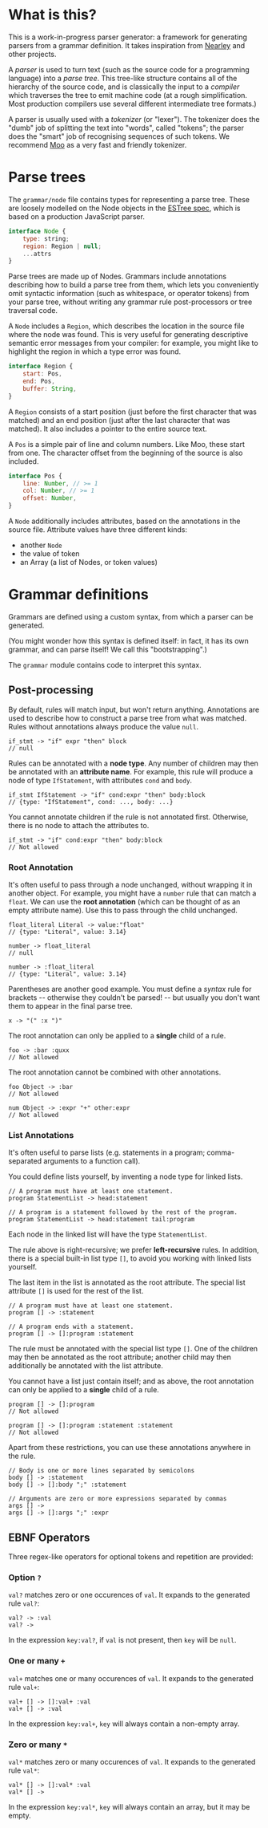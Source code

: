 
# What is this?

This is a work-in-progress parser generator: a framework for generating parsers from a grammar definition. It takes inspiration from [Nearley](https://github.com/kach/nearley) and other projects.

A _parser_ is used to turn text (such as the source code for a programming language) into a _parse tree_. This tree-like structure contains all of the hierarchy of the source code, and is classically the input to a _compiler_ which traverses the tree to emit machine code (at a rough simplification. Most production compilers use several different intermediate tree formats.)

A parser is usually used with a _tokenizer_ (or "lexer"). The tokenizer does the "dumb" job of splitting the text into "words", called "tokens"; the parser does the "smart" job of recognising sequences of such tokens. We recommend [Moo](https://github.com/no-context/moo) as a very fast and friendly tokenizer.


# Parse trees

The `grammar/node` file contains types for representing a parse tree. These are loosely modelled on the Node objects in the [ESTree spec](https://github.com/estree/estree/blob/master/es5.md#node-objects), which is based on a production JavaScript parser.

```js
interface Node {
    type: string;
    region: Region | null;
    ...attrs
}
```

Parse trees are made up of Nodes. Grammars include annotations describing how to build a parse tree from them, which lets you conveniently omit syntactic information (such as whitespace, or operator tokens) from your parse tree, without writing any grammar rule post-processors or tree traversal code.

A `Node` includes a `Region`, which describes the location in the source file where the node was found. This is very useful for generating descriptive semantic error messages from your compiler: for example, you might like to highlight the region in which a type error was found.

```js
interface Region {
    start: Pos,
    end: Pos,
    buffer: String,
}
```

A `Region` consists of a start position (just before the first character that was matched) and an end position (just after the last character that was matched). It also includes a pointer to the entire source text.

A `Pos` is a simple pair of line and column numbers. Like Moo, these start from one. The character offset from the beginning of the source is also included.

```js
interface Pos {
    line: Number, // >= 1
    col: Number, // >= 1
    offset: Number,
}
```

A `Node` additionally includes attributes, based on the annotations in the source file. Attribute values have three different kinds:

- another `Node`
- the value of token
- an Array (a list of Nodes, or token values)


# Grammar definitions

Grammars are defined using a custom syntax, from which a parser can be generated.

(You might wonder how this syntax is defined itself: in fact, it has its own grammar, and can parse itself! We call this "bootstrapping".)

The `grammar` module contains code to interpret this syntax.


## Post-processing

By default, rules will match input, but won't return anything. Annotations are used to describe how to construct a parse tree from what was matched. Rules without annotations always produce the value `null`.
    
    if_stmt -> "if" expr "then" block
    // null

Rules can be annotated with a **node type**. Any number of children may then be annotated with an **attribute name**. For example, this rule will produce a node of type `IfStatement`, with attributes `cond` and `body`.

    if_stmt IfStatement -> "if" cond:expr "then" body:block
    // {type: "IfStatement", cond: ..., body: ...}

You cannot annotate children if the rule is not annotated first. Otherwise, there is no node to attach the attributes to.

    if_stmt -> "if" cond:expr "then" body:block
    // Not allowed


### Root Annotation

It's often useful to pass through a node unchanged, without wrapping it in another object. For example, you might have a `number` rule that can match a `float`. We can use the **root annotation** (which can be thought of as an empty attribute name). Use this to pass through the child unchanged.

    float_literal Literal -> value:"float"
    // {type: "Literal", value: 3.14}

    number -> float_literal
    // null

    number -> :float_literal
    // {type: "Literal", value: 3.14}

Parentheses are another good example. You must define a _syntax_ rule for brackets -- otherwise they couldn't be parsed! -- but usually you don't want them to appear in the final parse tree.

    x -> "(" :x ")"

The root annotation can only be applied to a **single** child of a rule.

    foo -> :bar :quxx
    // Not allowed

The root annotation cannot be combined with other annotations.

    foo Object -> :bar
    // Not allowed

    num Object -> :expr "+" other:expr
    // Not allowed


### List Annotations

It's often useful to parse lists (e.g. statements in a program; comma-separated arguments to a function call).

You could define lists yourself, by inventing a node type for linked lists.

    // A program must have at least one statement.
    program StatementList -> head:statement

    // A program is a statement followed by the rest of the program.
    program StatementList -> head:statement tail:program

Each node in the linked list will have the type `StatementList`.

The rule above is right-recursive; we prefer **left-recursive** rules. In addition, there is a special built-in list type `[]`, to avoid you working with linked lists yourself.

The last item in the list is annotated as the root attribute. The special list attribute `[]` is used for the rest of the list.

    // A program must have at least one statement.
    program [] -> :statement

    // A program ends with a statement.
    program [] -> []:program :statement

The rule must be annotated with the special list type `[]`. One of the children may then be annotated as the root attribute; another child may then additionally be annotated with the list attribute.

You cannot have a list just contain itself; and as above, the root annotation can only be applied to a **single** child of a rule.

    program [] -> []:program
    // Not allowed

    program [] -> []:program :statement :statement
    // Not allowed

Apart from these restrictions, you can use these annotations anywhere in the rule.

    // Body is one or more lines separated by semicolons
    body [] -> :statement
    body [] -> []:body ";" :statement

    // Arguments are zero or more expressions separated by commas
    args [] -> 
    args [] -> []:args ";" :expr


## EBNF Operators

Three regex-like operators for optional tokens and repetition are provided:


### Option `?`

`val?` matches zero or one occurences of `val`. It expands to the generated rule `val?`:

    val? -> :val
    val? ->

In the expression `key:val?`, if `val` is not present, then `key` will be `null`.


### One or many `+`

`val+` matches one or many occurences of `val`. It expands to the generated rule `val+`:

    val+ [] -> []:val+ :val
    val+ [] -> :val

In the expression `key:val+`, `key` will always contain a non-empty array.

### Zero or many `*`

`val*` matches zero or many occurences of `val`. It expands to the generated rule `val*`:

    val* [] -> []:val* :val
    val* [] ->

In the expression `key:val*`, `key` will always contain an array, but it may be empty.


